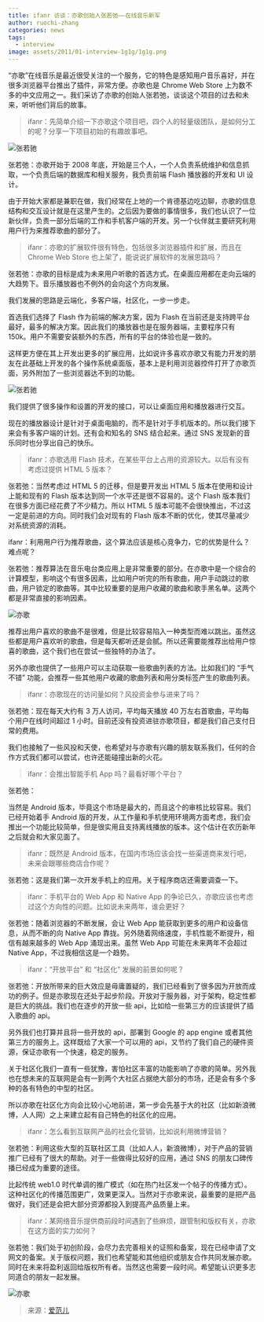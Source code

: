 ```yaml
---
title: ifanr 访谈：亦歌创始人张若弛——在线音乐新军
author: ruochi-zhang
categories: news
tags:
  - interview
image: assets/2011/01-interview-1g1g/1g1g.png
---
```


“亦歌”在线音乐是最近很受关注的一个服务，它的特色是感知用户音乐喜好，并在很多浏览器平台推出了插件，非常方便。亦歌也是  Chrome Web Store 上为数不多的中文应用之一。我们采访了亦歌的创始人张若弛，谈谈这个项目的过去和未来，听听他们背后的故事。

> ifanr：先简单介绍一下亦歌这个项目吧，四个人的轻量级团队，是如何分工的呢？分享一下项目初始的有趣故事吧。

![张若驰](/assets/2011/01-interview-1g1g/zrc.jpg)

张若弛：亦歌开始于 2008 年底，开始是三个人，一个人负责系统维护和信息抓取，一个负责后端的数据库和相关服务，我负责前端 Flash 播放器的开发和 UI 设计。

由于开始大家都是兼职在做，我们经常在上地的一个肯德基边吃边聊，亦歌的信息结构和交互设计就是在这里产生的。之后因为要做的事情很多，我们也认识了一位新伙伴，负责一部分后端的工作和手机客户端的开发。另一个伙伴就主要研究利用用户行为来推荐歌曲的部分了。

> ifanr：亦歌的扩展软件很有特色，包括很多浏览器插件和扩展，而且在 Chrome Web Store 也上架了，能说说扩展软件的发展思路吗？

张若弛：亦歌的目标是成为未来用户听歌的首选方式。在桌面应用都在走向云端的大趋势下。音乐播放器也不例外的会向这个方向发展。

我们发展的思路是云端化，多客户端，社区化，一步一步走。

首选我们选择了 Flash 作为前端的解决方案，因为 Flash 在当前还是支持跨平台最好，最多的解决方案。因此我们的播放器也是在服务器端，主要程序只有 150k。用户不需要安装额外的东西，所有的平台的体验也是一致的。

这样更方便在其上开发出更多的扩展应用，比如说许多喜欢亦歌又有能力开发的朋友在此基础上开发的各个操作系统桌面版，基本上是利用浏览器控件打开了亦歌页面，另外附加了一些浏览器达不到的功能。

![张若驰](/assets/2011/01-interview-1g1g/desktop-air.jpg)

我们提供了很多操作和设置的开发的接口，可以让桌面应用和播放器进行交互。

现在的播放器设计是针对于桌面电脑的，而不是针对于手机版本的。所以我们接下来会有多客户端的计划。还有会和知名的 SNS 结合起来。通过 SNS 发现新的音乐同时也分享出自己的快乐。

> ifanr：亦歌选用 Flash 技术，在某些平台上占用的资源较大。以后有没有考虑过提供 HTML 5 版本？

张若弛：当然考虑过 HTML 5 的迁移，但是要开发出 HTML 5 版本在使用和设计上能和现有的 Flash 版本达到同一个水平还是很不容易的。这个 Flash 版本我们在很多方面已经花费了不少精力。所以 HTML 5 版本可能不会很快推出，不过这一定是前进的方向。同时我们会对现有的 Flash 版本不断的优化，使其尽量减少对系统资源的消耗。

ifanr：利用用户行为推荐歌曲，这个算法应该是核心竞争力，它的优势是什么？难点呢？

张若弛：推荐算法在音乐电台类应用上是非常重要的部分。在亦歌中是一个综合的计算模型，影响这个有很多因素，比如用户听完的所有歌曲，用户手动跳过的歌曲，用户锁定的歌曲等。其中比较重要的是用户收藏的歌曲和歌手黑名单。这两个都是非常直接的影响因素。

![亦歌](/assets/2011/01-interview-1g1g/1g1g-480x436.png)

推荐出用户喜欢的歌曲不是很难，但是比较容易陷入一种类型而难以跳出。虽然这些都是用户喜欢听的歌曲，但是每天都听还是会腻。所以还需要能推荐出给用户惊喜的歌曲，这个我们也在尝试一些独特的办法了。

另外亦歌也提供了一些用户可以主动获取一些歌曲列表的方法。比如我们的 “手气不错” 功能，会推荐一些其他用户收藏的歌曲列表和用分类标签产生的歌曲列表。

> ifanr：亦歌现在的访问量如何？风投资金参与进来了吗？

张若弛：现在每天大约有 3 万人访问，平均每天播放 40 万左右首歌曲，平均每个用户在线时间超过 1 小时。目前还没有投资进驻亦歌项目，都是我们自己支付日常的费用。

我们也接触了一些风投和天使，也希望对与亦歌有兴趣的朋友联系我们，任何的合作方式我们都可以尝试，也许还能碰撞出新的火花。

> ifanr：会推出智能手机 App 吗？最看好哪个平台？

张若弛：

当然是 Android 版本，毕竟这个市场是最大的，而且这个的审核比较容易。我们已经开始着手 Android 版的开发，从工作量和手机使用环境两方面考虑，我们会推出一个功能比较简单，但是很实用且支持离线播放的版本。这个估计在农历新年之后就会和大家见面了。

> ifanr：既然是 Android 版本，在国内市场应该会找一些渠道商来发行吧，未来会跟哪些商店合作呢？

张若弛：这是我们第一次开发手机上的应用。关于程序商店还需要调查一下。

> ifanr：手机平台的 Web App 和 Native App 的争论已久，亦歌应该也考虑过这个方向性的问题。比如说未来两年，谁会更好？

张若弛：随着浏览器的不断发展，会让 Web App 能获取到更多的用户和设备信息，从而不断的向 Native App 靠拢。另外随着网络速度，手机性能不断提升，相信有越来越多的 Web App 涌现出来。虽然 Web App 可能在未来两年不会超过 Native App，不过我相信这是一个趋势。

> ifanr：“开放平台” 和 “社区化” 发展的前景如何呢？

张若弛：开放所带来的巨大效应是毋庸置疑的，我们已经看到了很多因为开放而成功的例子。但是亦歌现在还处于起步阶段。开放对于服务器，对于架构，稳定性都是巨大的挑战。我们也在逐步的开放一些 api，比如给一些第三方的应该提供了插入歌曲的 api。

另外我们也打算并且将一些开放的 api，部署到 Google 的 app engine 或者其他第三方的服务上。这样既给了大家一个可以用的 api，又节约了我们自己的硬件资源，保证亦歌有一个快速，稳定的服务。

关于社区化我们一直有一些犹豫，害怕社区丰富的功能影响了亦歌的简单。另外我也在想未来的互联网是会有一到两个大社区占据绝大部分的市场，还是会有多个多种的各有特色的中型的社区。

所以亦歌在社区化方向会比较小心地前进，第一步会先基于大的社区（比如新浪微博，人人网）之上来建立起有自己特色的社区化的应用。

> ifanr：怎么看到互联网产品的社会化营销，比如说利用微博营销？

张若弛：利用这些大型的互联社区工具（比如人人，新浪微博），对于产品的营销推广已经有了很大的帮助。对于一些做得比较好的应用，通过 SNS 的朋友口碑传播已经成为重要的途径。

比起传统 web1.0 时代单调的推广模式（如在热门社区发一个帖子的传播方式）。这种社区化的传播范围更广，效果更深入。当然对于亦歌来说，最重要的是把产品做好，我们还是会把大部分资源都投入到提高产品质量上来。

> ifanr：某网络音乐提供商前段时间遇到了些麻烦，跟管制和版权有关，亦歌在这方面的实力如何？

张若弛：我们处于初创阶段，会尽力去完善相关的证照和备案，现在已经申请了文网文的备案。关于版权问题，我们也希望能和其他组织或朋友合作共同发展亦歌。同时在未来将盈利返回给版权所有者。当然这也需要一段时间。希望能认识更多志同道合的朋友一起发展。

![亦歌](/assets/2011/01-interview-1g1g/llo.jpg)

> 来源：[爱范儿](https://www.ifanr.com/30991)
